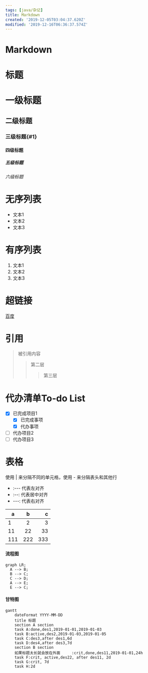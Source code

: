 ```yaml
---
tags: [java/杂记]
title: Markdown
created: '2019-12-05T03:04:37.620Z'
modified: '2019-12-16T06:36:37.574Z'
---
```


# Markdown

# 标题
# 一级标题
## 二级标题
### 三级标题{#1}
#### 四级标题
##### 五级标题
###### 六级标题
# 无序列表
- 文本1
- 文本2
- 文本3
# 有序列表
1. 文本1
2. 文本2
3. 文本3
# 超链接
[百度](https://www.baidu.com/)
# 引用
> 被引用内容
>> 第二层
>>> 第三层
# 代办清单To-do List
- [x] 已完成项目1
  - [x] 已完成事项
  - [x] 代办事项
- [ ] 代办项目2
- [ ] 代办项目3
# 表格
使用 | 来分隔不同的单元格，使用 - 来分隔表头和其他行
- :--- 代表左对齐
- :--: 代表居中对齐
- ---: 代表右对齐

a | b | c 
-|:-:|-:
1 | 2 | 3 
11 | 22|33
111 | 222|333

#### 流程图
```mermaid
graph LR;
  A --> B;
  B --> C;
  C --> D;
  A --> E;
  E --> C;
```
#### 甘特图
```mermaid
gantt
    dateFormat YYYY-MM-DD
    title 标题
    section A section
    task A:done,des1,2019-01-01,2019-01-03
    task B:active,des2,2019-01-03,2019-01-05
    task C:des3,after des1,6d
    task D:des4,after des3,7d
    section B section
    如果标题太长就会放在外面     :crit,done,des11,2019-01-01,24h
    task F:crit, active,des22, after des11, 2d
    task G:crit, 7d
    task H:2d
```







